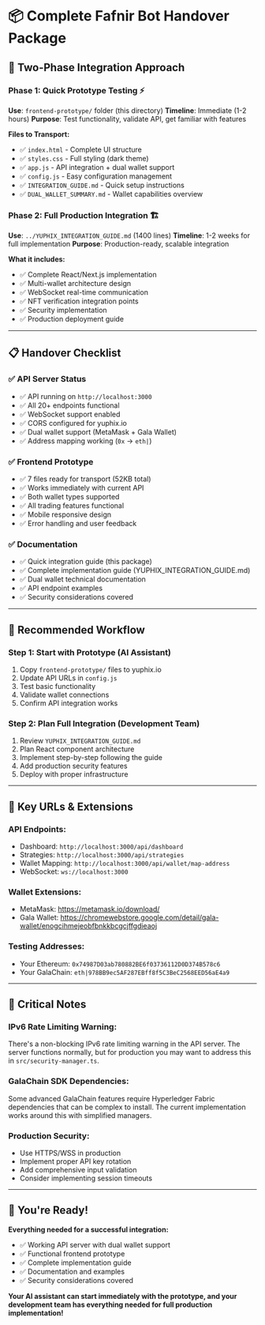 # 📦 Complete Fafnir Bot Handover Package

## 🎯 **Two-Phase Integration Approach**

### **Phase 1: Quick Prototype Testing** ⚡
**Use**: `frontend-prototype/` folder (this directory)
**Timeline**: Immediate (1-2 hours)
**Purpose**: Test functionality, validate API, get familiar with features

**Files to Transport:**
- ✅ `index.html` - Complete UI structure
- ✅ `styles.css` - Full styling (dark theme)
- ✅ `app.js` - API integration + dual wallet support
- ✅ `config.js` - Easy configuration management
- ✅ `INTEGRATION_GUIDE.md` - Quick setup instructions
- ✅ `DUAL_WALLET_SUMMARY.md` - Wallet capabilities overview

### **Phase 2: Full Production Integration** 🏗️
**Use**: `../YUPHIX_INTEGRATION_GUIDE.md` (1400 lines)
**Timeline**: 1-2 weeks for full implementation
**Purpose**: Production-ready, scalable integration

**What it includes:**
- ✅ Complete React/Next.js implementation
- ✅ Multi-wallet architecture design
- ✅ WebSocket real-time communication
- ✅ NFT verification integration points
- ✅ Security implementation
- ✅ Production deployment guide

---

## 📋 **Handover Checklist**

### **✅ API Server Status**
- ✅ API running on `http://localhost:3000`
- ✅ All 20+ endpoints functional
- ✅ WebSocket support enabled
- ✅ CORS configured for yuphix.io
- ✅ Dual wallet support (MetaMask + Gala Wallet)
- ✅ Address mapping working (`0x` → `eth|`)

### **✅ Frontend Prototype**
- ✅ 7 files ready for transport (52KB total)
- ✅ Works immediately with current API
- ✅ Both wallet types supported
- ✅ All trading features functional
- ✅ Mobile responsive design
- ✅ Error handling and user feedback

### **✅ Documentation**
- ✅ Quick integration guide (this package)
- ✅ Complete implementation guide (YUPHIX_INTEGRATION_GUIDE.md)
- ✅ Dual wallet technical documentation
- ✅ API endpoint examples
- ✅ Security considerations covered

---

## 🎯 **Recommended Workflow**

### **Step 1: Start with Prototype** (AI Assistant)
1. Copy `frontend-prototype/` files to yuphix.io
2. Update API URLs in `config.js`
3. Test basic functionality
4. Validate wallet connections
5. Confirm API integration works

### **Step 2: Plan Full Integration** (Development Team)
1. Review `YUPHIX_INTEGRATION_GUIDE.md`
2. Plan React component architecture
3. Implement step-by-step following the guide
4. Add production security features
5. Deploy with proper infrastructure

---

## 🔗 **Key URLs & Extensions**

### **API Endpoints:**
- Dashboard: `http://localhost:3000/api/dashboard`
- Strategies: `http://localhost:3000/api/strategies`
- Wallet Mapping: `http://localhost:3000/api/wallet/map-address`
- WebSocket: `ws://localhost:3000`

### **Wallet Extensions:**
- MetaMask: https://metamask.io/download/
- Gala Wallet: https://chromewebstore.google.com/detail/gala-wallet/enogcihmejeobfbnkkbcgcjffgdieaoj

### **Testing Addresses:**
- Your Ethereum: `0x74987D03ab780882BE6f03736112D0D374B578c6`
- Your GalaChain: `eth|978BB9ec5AF287EBff8f5C3BeC2568EED56aE4a9`

---

## 🚨 **Critical Notes**

### **IPv6 Rate Limiting Warning:**
There's a non-blocking IPv6 rate limiting warning in the API server. The server functions normally, but for production you may want to address this in `src/security-manager.ts`.

### **GalaChain SDK Dependencies:**
Some advanced GalaChain features require Hyperledger Fabric dependencies that can be complex to install. The current implementation works around this with simplified managers.

### **Production Security:**
- Use HTTPS/WSS in production
- Implement proper API key rotation
- Add comprehensive input validation
- Consider implementing session timeouts

---

## 🎉 **You're Ready!**

**Everything needed for a successful integration:**
- ✅ Working API server with dual wallet support
- ✅ Functional frontend prototype
- ✅ Complete implementation guide
- ✅ Documentation and examples
- ✅ Security considerations covered

**Your AI assistant can start immediately with the prototype, and your development team has everything needed for full production implementation!**
